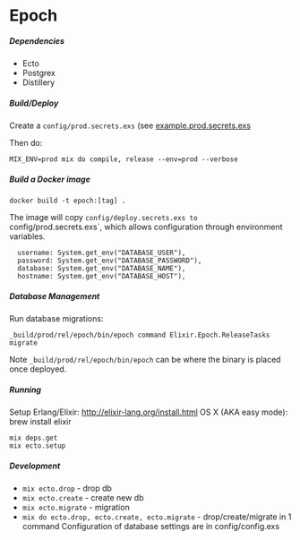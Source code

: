 # Epoch

##### Dependencies

* Ecto
* Postgrex
* Distillery

##### Build/Deploy

Create a `config/prod.secrets.exs` (see
[example.prod.secrets.exs](./config/example.prod.secrets.exs)

Then do:

`MIX_ENV=prod mix do compile, release --env=prod --verbose`

##### Build a Docker image

`docker build -t epoch:[tag] .`

The image will copy `config/deploy.secrets.exs to `config/prod.secrets.exs`, which
allows configuration through environment variables.

```
  username: System.get_env("DATABASE_USER"),
  password: System.get_env("DATABASE_PASSWORD"),
  database: System.get_env("DATABASE_NAME"),
  hostname: System.get_env("DATABASE_HOST"),
```

##### Database Management

Run database migrations:

`_build/prod/rel/epoch/bin/epoch command Elixir.Epoch.ReleaseTasks migrate`

Note `_build/prod/rel/epoch/bin/epoch` can be where the binary is placed once
deployed.

##### Running

Setup Erlang/Elixir: http://elixir-lang.org/install.html
OS X (AKA easy mode): brew install elixir

```
mix deps.get
mix ecto.setup
```

##### Development

 * `mix ecto.drop` - drop db
 * `mix ecto.create` - create new db
 * `mix ecto.migrate` - migration
 * `mix do ecto.drop, ecto.create, ecto.migrate` - drop/create/migrate in 1
   command
Configuration of database settings are in config/config.exs
